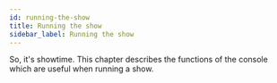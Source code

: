 ```yaml
---
id: running-the-show 
title: Running the show
sidebar_label: Running the show
---
```


So, it's showtime. This chapter describes the functions of the console
which are useful when running a show.


